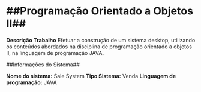 ##Programação Orientado a Objetos II##
===========

**Descrição Trabalho**
Efetuar a construção de um sistema desktop, utilizando os conteúdos abordados na disciplina de programação orientado a objetos II, na linguagem de programação JAVA.

##Informações do Sistema##

**Nome do sistema:** Sale System
**Tipo Sistema:** Venda
**Linguagem de programação:** JAVA